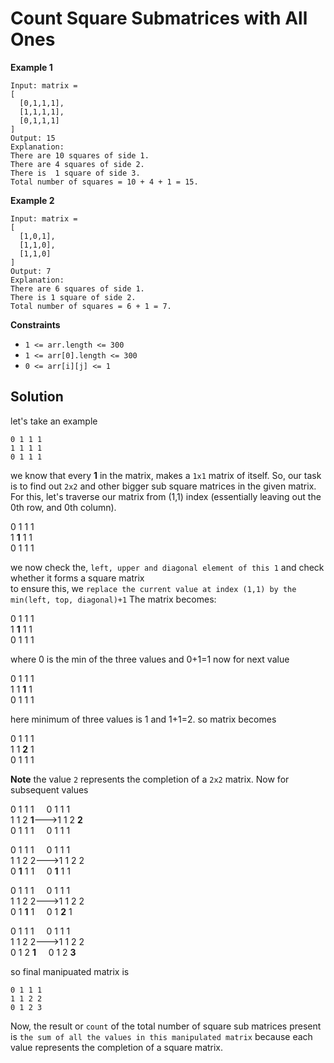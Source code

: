 # Count Square Submatrices with All Ones

**Example 1**

```
Input: matrix =
[
  [0,1,1,1],
  [1,1,1,1],
  [0,1,1,1]
]
Output: 15
Explanation: 
There are 10 squares of side 1.
There are 4 squares of side 2.
There is  1 square of side 3.
Total number of squares = 10 + 4 + 1 = 15.
```

**Example 2**

```
Input: matrix = 
[
  [1,0,1],
  [1,1,0],
  [1,1,0]
]
Output: 7
Explanation: 
There are 6 squares of side 1.  
There is 1 square of side 2. 
Total number of squares = 6 + 1 = 7.
```

**Constraints**
* `1 <= arr.length <= 300`
* `1 <= arr[0].length <= 300`
* `0 <= arr[i][j] <= 1`

## Solution
let's take an example
```
0 1 1 1
1 1 1 1
0 1 1 1
```
we know that every **1** in the matrix, makes a `1x1` matrix of itself. So, our task is to find out `2x2` and other bigger sub square matrices in the given matrix.
For this, let's traverse our matrix from (1,1) index (essentially leaving out the 0th row, and 0th column).  

0 1 1 1  
1 **1** 1 1  
0 1 1 1  

we now check the, `left, upper and diagonal element of this 1` and check whether it forms a square matrix  
to ensure this, we `replace the current value at index (1,1) by the min(left, top, diagonal)+1`
The matrix becomes:  

0 1 1 1  
1 **1** 1 1  
0 1 1 1  

where 0 is the min of the three values and 0+1=1
now for next value 

0 1 1 1  
1 1 **1** 1  
0 1 1 1  

here minimum of three values is 1 and 1+1=2. so matrix becomes

0 1 1 1  
1 1 **2** 1  
0 1 1 1 

**Note** the value `2` represents the completion of a `2x2` matrix. Now for subsequent values

0 1 1 1 &nbsp;&nbsp;&nbsp;&nbsp;0 1 1 1  
1 1 2 **1**--->1 1 2 **2**  
0 1 1 1 &nbsp;&nbsp;&nbsp;&nbsp;0 1 1 1    


0 1 1 1 &nbsp;&nbsp;&nbsp;&nbsp;0 1 1 1  
1 1 2 2--->1 1 2 2  
0 **1** 1 1 &nbsp;&nbsp;&nbsp;&nbsp;0 **1** 1 1   


0 1 1 1 &nbsp;&nbsp;&nbsp;&nbsp;0 1 1 1  
1 1 2 2--->1 1 2 2  
0 1 **1** 1 &nbsp;&nbsp;&nbsp;&nbsp;0 1 **2** 1  


0 1 1 1 &nbsp;&nbsp;&nbsp;&nbsp;0 1 1 1  
1 1 2 2--->1 1 2 2  
0 1 2 **1** &nbsp;&nbsp;&nbsp;&nbsp;0 1 2 **3**  


so final manipuated matrix is  
```
0 1 1 1  
1 1 2 2  
0 1 2 3
```
Now, the result or `count` of the total number of square sub matrices present is `the sum of all the values in this manipulated matrix` because each value represents the completion of a square matrix.
